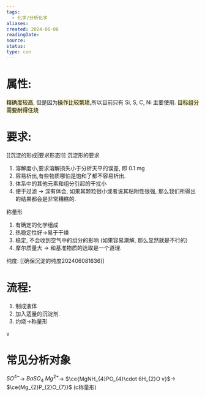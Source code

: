 ```yaml
---
tags:
  - 化学/分析化学
aliases: 
created: 2024-06-08
readingDate: 
source: 
status: 
type: con
---
```

# 属性:
<mark style="background: #FFF3A3A6;">精确度较高</mark>, 但是因为<mark style="background: #FFF3A3A6;">操作比较繁琐</mark>,所以目前只有 Si, S, C, Ni 主要使用. <mark style="background: #FFF3A3A6;">目标组分需要耐得住烧</mark>

# 要求:
 [[沉淀的形成|要求形态!]] 
 沉淀形的要求
 1. 溶解度小,要求溶解损失小于分析天平的误差, 即 0.1 mg
 2. 容易析出,有些物质哪怕是饱和了都不容易析出.
 3. 体系中的其他元素和组分引起的干扰小
 4. 便于过滤 $\longrightarrow$ 深有体会, 如果其颗粒很小或者说其粘附性很强, 那么我们所得出的结果都会是非常糟糕的.

称量形
1. 有确定的化学组成
2. 热稳定性好$\longrightarrow$易于干燥
3. 稳定, 不会收到空气中的组分的影响 (如果容易潮解, 那么显然就是不行的)
4. 摩尔质量大 $\longrightarrow$ 和基准物质的选取是一个道理.

纯度: [[确保沉淀的纯度202406081636]]



# 流程:
1. 制成液体
2. 加入适量的沉淀剂.
3. 灼烧$\longrightarrow$称量形

v


# 常见分析对象
$SO^{4-}$$\longrightarrow$ $BaSO_4$
$Mg^{2+}$$\longrightarrow$ $\ce{MgNH_{4}PO_{4}\cdot 6H_{2}O v}$$\longrightarrow$ $\ce{Mg_{2}P_{2}O_{7}}$ (c称量形)